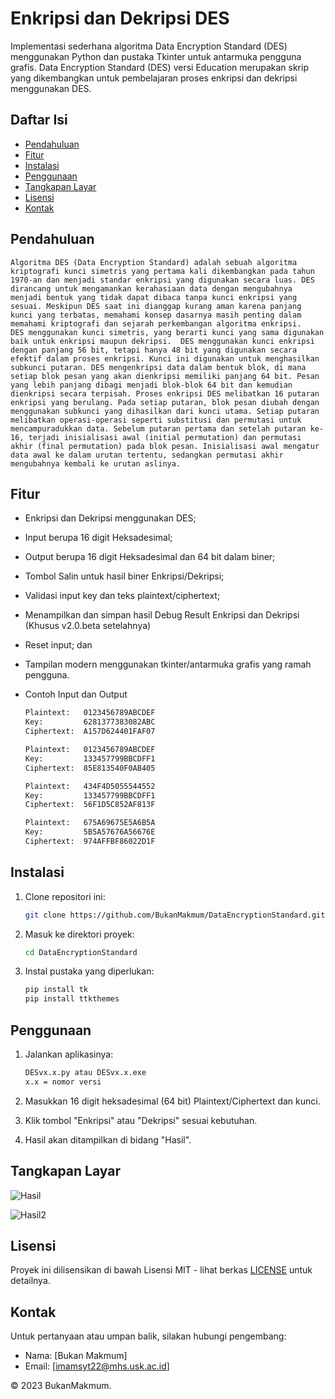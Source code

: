 # Enkripsi dan Dekripsi DES

Implementasi sederhana algoritma Data Encryption Standard (DES) menggunakan Python dan pustaka Tkinter untuk antarmuka pengguna grafis. Data Encryption Standard (DES) versi Education merupakan skrip yang dikembangkan untuk pembelajaran proses enkripsi dan dekripsi menggunakan DES.

## Daftar Isi

- [Pendahuluan](#pendahuluan)
- [Fitur](#fitur)
- [Instalasi](#instalasi)
- [Penggunaan](#penggunaan)
- [Tangkapan Layar](#tangkapan-layar)
- [Lisensi](#lisensi)
- [Kontak](#kontak)

## Pendahuluan

    Algoritma DES (Data Encryption Standard) adalah sebuah algoritma kriptografi kunci simetris yang pertama kali dikembangkan pada tahun 1970-an dan menjadi standar enkripsi yang digunakan secara luas. DES dirancang untuk mengamankan kerahasiaan data dengan mengubahnya menjadi bentuk yang tidak dapat dibaca tanpa kunci enkripsi yang sesuai. Meskipun DES saat ini dianggap kurang aman karena panjang kunci yang terbatas, memahami konsep dasarnya masih penting dalam memahami kriptografi dan sejarah perkembangan algoritma enkripsi.
    DES menggunakan kunci simetris, yang berarti kunci yang sama digunakan baik untuk enkripsi maupun dekripsi.  DES menggunakan kunci enkripsi dengan panjang 56 bit, tetapi hanya 48 bit yang digunakan secara efektif dalam proses enkripsi. Kunci ini digunakan untuk menghasilkan subkunci putaran. DES mengenkripsi data dalam bentuk blok, di mana setiap blok pesan yang akan dienkripsi memiliki panjang 64 bit. Pesan yang lebih panjang dibagi menjadi blok-blok 64 bit dan kemudian dienkripsi secara terpisah. Proses enkripsi DES melibatkan 16 putaran enkripsi yang berulang. Pada setiap putaran, blok pesan diubah dengan menggunakan subkunci yang dihasilkan dari kunci utama. Setiap putaran melibatkan operasi-operasi seperti substitusi dan permutasi untuk mencampuradukkan data. Sebelum putaran pertama dan setelah putaran ke-16, terjadi inisialisasi awal (initial permutation) dan permutasi akhir (final permutation) pada blok pesan. Inisialisasi awal mengatur data awal ke dalam urutan tertentu, sedangkan permutasi akhir mengubahnya kembali ke urutan aslinya.

## Fitur

- Enkripsi dan Dekripsi menggunakan DES;
- Input berupa 16 digit Heksadesimal;
- Output berupa 16 digit Heksadesimal dan 64 bit dalam biner;
- Tombol Salin untuk hasil biner Enkripsi/Dekripsi;
- Validasi input key dan teks plaintext/ciphertext;
- Menampilkan dan simpan hasil Debug Result Enkripsi dan Dekripsi (Khusus v2.0.beta setelahnya)
- Reset input; dan
- Tampilan modern menggunakan tkinter/antarmuka grafis yang ramah pengguna.
  
- Contoh Input dan Output
  ```bash
  Plaintext:   0123456789ABCDEF
  Key:         6281377383082ABC
  Ciphertext:  A157D624401FAF07

  Plaintext:   0123456789ABCDEF
  Key:         133457799BBCDFF1
  Ciphertext:  85E813540F0AB405

  Plaintext:   434F4D5055544552
  Key:         133457799BBCDFF1
  Ciphertext:  56F1D5C852AF813F

  Plaintext:   675A69675E5A6B5A
  Key:         5B5A57676A56676E
  Ciphertext:  974AFFBF86022D1F
   ```

## Instalasi

1. Clone repositori ini:

   ```bash
   git clone https://github.com/BukanMakmum/DataEncryptionStandard.git
   ```

2. Masuk ke direktori proyek:

   ```bash
   cd DataEncryptionStandard
   ```

3. Instal pustaka yang diperlukan:

   ```bash
   pip install tk
   pip install ttkthemes

   ```

## Penggunaan

1. Jalankan aplikasinya:

   ```bash
   DESvx.x.py atau DESvx.x.exe
   x.x = nomor versi
   ```

2. Masukkan 16 digit heksadesimal (64 bit) Plaintext/Ciphertext dan kunci.

3. Klik tombol "Enkripsi" atau "Dekripsi" sesuai kebutuhan.

4. Hasil akan ditampilkan di bidang "Hasil".

## Tangkapan Layar

![Hasil](https://github.com/BukanMakmum/DataEncryptionStandard/assets/32379649/aaf51557-e931-4e81-90d3-0f5aacf82b9f)

![Hasil2](https://github.com/BukanMakmum/DataEncryptionStandard/assets/32379649/620458fc-9694-4375-bcf1-ed0709e811ac)


## Lisensi

Proyek ini dilisensikan di bawah Lisensi MIT - lihat berkas [LICENSE](LICENSE) untuk detailnya.

## Kontak

Untuk pertanyaan atau umpan balik, silakan hubungi pengembang:
- Nama: [Bukan Makmum]
- Email: [imamsyt22@mhs.usk.ac.id]

© 2023 BukanMakmum.
